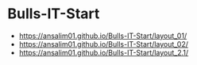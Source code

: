 # Bulls-IT-Start
- https://ansalim01.github.io/Bulls-IT-Start/layout_01/
- https://ansalim01.github.io/Bulls-IT-Start/layout_02/
- https://ansalim01.github.io/Bulls-IT-Start/layout_2.1/
